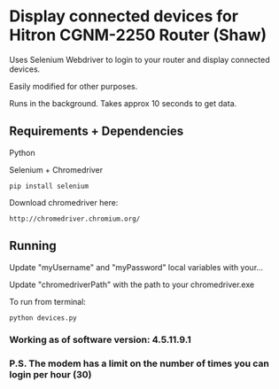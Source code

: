 # Display connected devices for Hitron CGNM-2250 Router (Shaw)

Uses Selenium Webdriver to login to your router and display connected devices. 

Easily modified for other purposes.

Runs in the background. Takes approx 10 seconds to get data.

## Requirements + Dependencies

Python

Selenium + Chromedriver
```
pip install selenium 
```
Download chromedriver here:
```
http://chromedriver.chromium.org/
```

## Running

Update "myUsername" and "myPassword" local variables with your...

Update "chromedriverPath" with the path to your chromedriver.exe

To run from terminal:

```
python devices.py
```

### Working as of software version: 4.5.11.9.1

### P.S. The modem has a limit on the number of times you can login per hour (30)